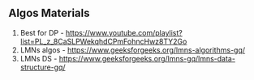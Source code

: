 ## Algos Materials

1. Best for DP - https://www.youtube.com/playlist?list=PL_z_8CaSLPWekqhdCPmFohncHwz8TY2Go
2. LMNs algos - https://www.geeksforgeeks.org/lmns-algorithms-gq/
3. LMNs DS - https://www.geeksforgeeks.org/lmns-gq/lmns-data-structure-gq/
